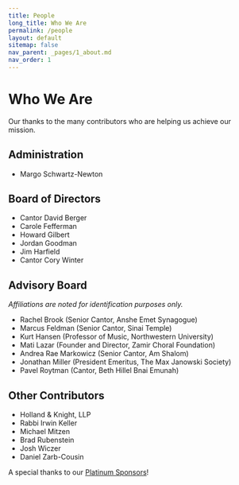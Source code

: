 ```yaml
---
title: People
long_title: Who We Are
permalink: /people
layout: default
sitemap: false
nav_parent: _pages/1_about.md
nav_order: 1
---
```


<!-- markdownlint-disable MD025 -->

# Who We Are

Our thanks to the many contributors who are helping us achieve our mission.

## Administration

- Margo Schwartz-Newton

## Board of Directors

- Cantor David Berger
- Carole Fefferman
- Howard Gilbert
- Jordan Goodman
- Jim Harfield
- Cantor Cory Winter

## Advisory Board

_Affiliations are noted for identification purposes only._

- Rachel Brook (Senior Cantor, Anshe Emet Synagogue)
- Marcus Feldman (Senior Cantor, Sinai Temple)
- Kurt Hansen (Professor of Music, Northwestern University)
- Mati Lazar (Founder and Director, Zamir Choral Foundation)
- Andrea Rae Markowicz (Senior Cantor, Am Shalom)
- Jonathan Miller (President Emeritus, The Max Janowski Society)
- Pavel Roytman (Cantor, Beth Hillel Bnai Emunah)

## Other Contributors

- Holland & Knight, LLP
- Rabbi Irwin Keller
- Michael Mitzen
- Brad Rubenstein
- Josh Wiczer
- Daniel Zarb-Cousin

A special thanks to our [Platinum Sponsors](<{% link _pages/thanks.md%}>)!
